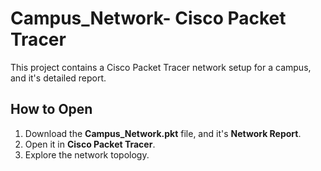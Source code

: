 # Campus_Network- Cisco Packet Tracer

This project contains a Cisco Packet Tracer network setup for a campus, and it's detailed report.

## How to Open
1. Download the **Campus_Network.pkt** file, and it's **Network Report**.
2. Open it in **Cisco Packet Tracer**.
3. Explore the network topology.
